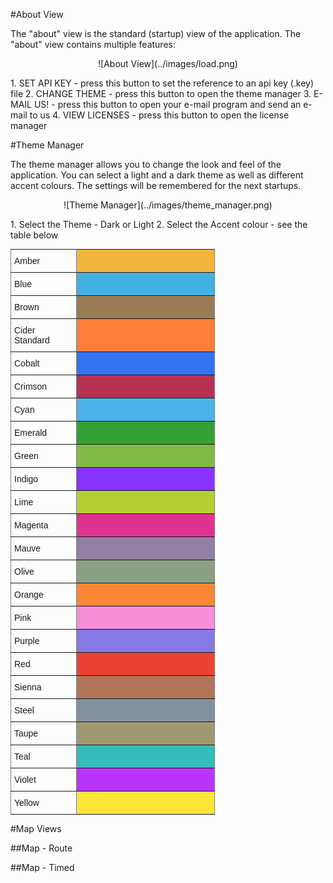 ﻿#About View

The "about" view is the standard (startup) view of the application. The "about" view contains multiple features:
<p style="text-align: center;">
![About View](../images/load.png)
</p>
1. SET API KEY - press this button to set the reference to an api key (.key) file
2. CHANGE THEME - press this button to open the theme manager
3. E-MAIL US! - press this button to open your e-mail program and send an e-mail to us
4. VIEW LICENSES - press this button to open the license manager

#Theme Manager

The theme manager allows you to change the look and feel of the application. You can select a light and a dark theme as well as different accent colours. The settings will be remembered for the next startups.
<p style="text-align: center;">
![Theme Manager](../images/theme_manager.png)
</p>
1. Select the Theme - Dark or Light
2. Select the Accent colour - see the table below
<p style="text-align: center;">

<style type="text/css">
.tg  {border-collapse:collapse;border-spacing:0;}
.tg td{font-family:Arial, sans-serif;font-size:14px;padding:10px 5px;border-style:solid;border-width:1px;overflow:hidden;word-break:normal;border-color:black;}
.tg th{font-family:Arial, sans-serif;font-size:14px;font-weight:normal;padding:10px 5px;border-style:solid;border-width:1px;overflow:hidden;word-break:normal;border-color:black;}
.tg .tg-wfuo{background-color:#b53351;border-color:inherit;text-align:left;vertical-align:top}
.tg .tg-gq7d{background-color:#41b1e1;border-color:inherit;text-align:left;vertical-align:top}
.tg .tg-d1zl{background-color:#bb33ff;border-color:inherit;text-align:left;vertical-align:top}
.tg .tg-c5n5{background-color:#33bcba;border-color:inherit;text-align:left;vertical-align:top}
.tg .tg-3rap{background-color:#9180a1;border-color:inherit;text-align:left;vertical-align:top}
.tg .tg-rxq3{background-color:#49b4e8;border-color:inherit;text-align:left;vertical-align:top}
.tg .tg-ihgh{background-color:#fe7f35;border-color:inherit;text-align:left;vertical-align:top}
.tg .tg-w6ui{background-color:#e0338f;border-color:inherit;text-align:left;vertical-align:top}
.tg .tg-6t9d{background-color:#33a133;border-color:inherit;text-align:left;vertical-align:top}
.tg .tg-0pky{border-color:inherit;text-align:left;vertical-align:top}
.tg .tg-hwtc{background-color:#f3b53b;border-color:inherit;text-align:left;vertical-align:top}
.tg .tg-pvdm{background-color:#9b7b56;border-color:inherit;text-align:left;vertical-align:top}
.tg .tg-1l53{background-color:#3373f2;border-color:inherit;text-align:left;vertical-align:top}
.tg .tg-vp5j{background-color:#80ba45;border-color:inherit;text-align:left;vertical-align:top}
.tg .tg-h52n{background-color:#8833ff;border-color:inherit;text-align:left;vertical-align:top}
.tg .tg-yzin{background-color:#b6d033;border-color:inherit;text-align:left;vertical-align:top}
.tg .tg-axb2{background-color:#8a9f83;border-color:inherit;text-align:left;vertical-align:top}
.tg .tg-hjat{background-color:#fb8633;border-color:inherit;text-align:left;vertical-align:top}
.tg .tg-j3ct{background-color:#f68ed9;border-color:inherit;text-align:left;vertical-align:top}
.tg .tg-j8ey{background-color:#837ae5;border-color:inherit;text-align:left;vertical-align:top}
.tg .tg-nclw{background-color:#ea4333;border-color:inherit;text-align:left;vertical-align:top}
.tg .tg-k666{background-color:#b37557;border-color:inherit;text-align:left;vertical-align:top}
.tg .tg-pdtb{background-color:#83919f;border-color:inherit;text-align:left;vertical-align:top}
.tg .tg-mdmw{background-color:#9f9971;border-color:inherit;text-align:left;vertical-align:top}
.tg .tg-63uj{background-color:#fee538;border-color:inherit;text-align:left;vertical-align:top}
</style>
<table class="tg" style="undefined;table-layout: fixed; width: 327px">
<colgroup>
<col style="width: 105px">
<col style="width: 222px">
</colgroup>
  <tr>
    <th class="tg-0pky">Amber</th>
    <th class="tg-hwtc"></th>
  </tr>
  <tr>
    <td class="tg-0pky">Blue</td>
    <td class="tg-gq7d"></td>
  </tr>
  <tr>
    <td class="tg-0pky">Brown</td>
    <td class="tg-pvdm"></td>
  </tr>
  <tr>
    <td class="tg-0pky">Cider Standard</td>
    <td class="tg-ihgh"></td>
  </tr>
  <tr>
    <td class="tg-0pky">Cobalt</td>
    <td class="tg-1l53"></td>
  </tr>
  <tr>
    <td class="tg-0pky">Crimson</td>
    <td class="tg-wfuo"></td>
  </tr>
  <tr>
    <td class="tg-0pky">Cyan</td>
    <td class="tg-rxq3"></td>
  </tr>
  <tr>
    <td class="tg-0pky">Emerald</td>
    <td class="tg-6t9d"></td>
  </tr>
  <tr>
    <td class="tg-0pky">Green</td>
    <td class="tg-vp5j"></td>
  </tr>
  <tr>
    <td class="tg-0pky">Indigo</td>
    <td class="tg-h52n"></td>
  </tr>
  <tr>
    <td class="tg-0pky">Lime</td>
    <td class="tg-yzin"></td>
  </tr>
  <tr>
    <td class="tg-0pky">Magenta</td>
    <td class="tg-w6ui"></td>
  </tr>
  <tr>
    <td class="tg-0pky">Mauve</td>
    <td class="tg-3rap"></td>
  </tr>
  <tr>
    <td class="tg-0pky">Olive</td>
    <td class="tg-axb2"></td>
  </tr>
  <tr>
    <td class="tg-0pky">Orange</td>
    <td class="tg-hjat"></td>
  </tr>
  <tr>
    <td class="tg-0pky">Pink</td>
    <td class="tg-j3ct"></td>
  </tr>
  <tr>
    <td class="tg-0pky">Purple</td>
    <td class="tg-j8ey"></td>
  </tr>
  <tr>
    <td class="tg-0pky">Red</td>
    <td class="tg-nclw"></td>
  </tr>
  <tr>
    <td class="tg-0pky">Sienna</td>
    <td class="tg-k666"></td>
  </tr>
  <tr>
    <td class="tg-0pky">Steel</td>
    <td class="tg-pdtb"></td>
  </tr>
  <tr>
    <td class="tg-0pky">Taupe</td>
    <td class="tg-mdmw"></td>
  </tr>
  <tr>
    <td class="tg-0pky">Teal</td>
    <td class="tg-c5n5"></td>
  </tr>
  <tr>
    <td class="tg-0pky">Violet</td>
    <td class="tg-d1zl"></td>
  </tr>
  <tr>
    <td class="tg-0pky">Yellow</td>
    <td class="tg-63uj"></td>
  </tr>
</table>
</p>

#Map Views

##Map - Route


##Map - Timed